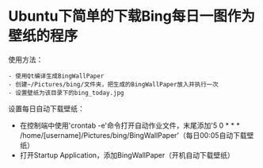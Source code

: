 # Ubuntu下简单的下载Bing每日一图作为壁纸的程序

使用方法：

    - 使用Qt编译生成BingWallPaper
    - 创建~/Pictures/bing/文件夹，把生成的BingWallPaper放入并执行一次
    - 设置壁纸为该目录下的bing_today.jpg
  
设置每日自动下载壁纸：
  * 在控制端中使用'crontab -e'命令打开自动作业文件，末尾添加'5 0 * * * /home/[username]/Pictures/bing/BingWallPaper'（每日00:05自动下载壁纸）
  * 打开Startup Application，添加BingWallPaper（开机自动下载壁纸）

